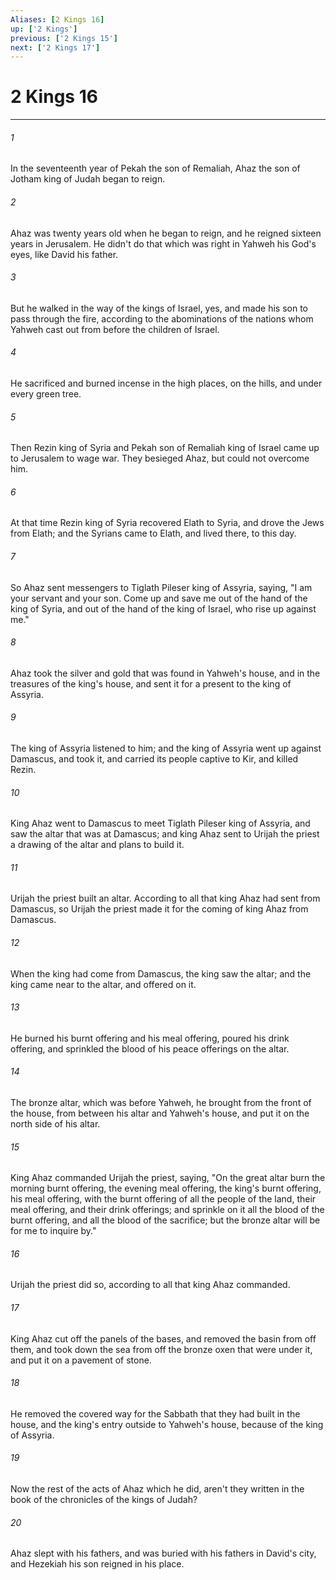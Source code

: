 ```yaml
---
Aliases: [2 Kings 16]
up: ['2 Kings']
previous: ['2 Kings 15']
next: ['2 Kings 17']
---
```

# 2 Kings 16
***





###### 1 

In the seventeenth year of Pekah the son of Remaliah, Ahaz the son of Jotham king of Judah began to reign. 



###### 2 

Ahaz was twenty years old when he began to reign, and he reigned sixteen years in Jerusalem. He didn't do that which was right in Yahweh his God's eyes, like David his father. 



###### 3 

But he walked in the way of the kings of Israel, yes, and made his son to pass through the fire, according to the abominations of the nations whom Yahweh cast out from before the children of Israel. 



###### 4 

He sacrificed and burned incense in the high places, on the hills, and under every green tree. 



###### 5 

Then Rezin king of Syria and Pekah son of Remaliah king of Israel came up to Jerusalem to wage war. They besieged Ahaz, but could not overcome him. 



###### 6 

At that time Rezin king of Syria recovered Elath to Syria, and drove the Jews from Elath; and the Syrians came to Elath, and lived there, to this day. 



###### 7 

So Ahaz sent messengers to Tiglath Pileser king of Assyria, saying, "I am your servant and your son. Come up and save me out of the hand of the king of Syria, and out of the hand of the king of Israel, who rise up against me." 



###### 8 

Ahaz took the silver and gold that was found in Yahweh's house, and in the treasures of the king's house, and sent it for a present to the king of Assyria. 



###### 9 

The king of Assyria listened to him; and the king of Assyria went up against Damascus, and took it, and carried its people captive to Kir, and killed Rezin. 



###### 10 

King Ahaz went to Damascus to meet Tiglath Pileser king of Assyria, and saw the altar that was at Damascus; and king Ahaz sent to Urijah the priest a drawing of the altar and plans to build it. 



###### 11 

Urijah the priest built an altar. According to all that king Ahaz had sent from Damascus, so Urijah the priest made it for the coming of king Ahaz from Damascus. 



###### 12 

When the king had come from Damascus, the king saw the altar; and the king came near to the altar, and offered on it. 



###### 13 

He burned his burnt offering and his meal offering, poured his drink offering, and sprinkled the blood of his peace offerings on the altar. 



###### 14 

The bronze altar, which was before Yahweh, he brought from the front of the house, from between his altar and Yahweh's house, and put it on the north side of his altar. 



###### 15 

King Ahaz commanded Urijah the priest, saying, "On the great altar burn the morning burnt offering, the evening meal offering, the king's burnt offering, his meal offering, with the burnt offering of all the people of the land, their meal offering, and their drink offerings; and sprinkle on it all the blood of the burnt offering, and all the blood of the sacrifice; but the bronze altar will be for me to inquire by." 



###### 16 

Urijah the priest did so, according to all that king Ahaz commanded. 



###### 17 

King Ahaz cut off the panels of the bases, and removed the basin from off them, and took down the sea from off the bronze oxen that were under it, and put it on a pavement of stone. 



###### 18 

He removed the covered way for the Sabbath that they had built in the house, and the king's entry outside to Yahweh's house, because of the king of Assyria. 



###### 19 

Now the rest of the acts of Ahaz which he did, aren't they written in the book of the chronicles of the kings of Judah? 



###### 20 

Ahaz slept with his fathers, and was buried with his fathers in David's city, and Hezekiah his son reigned in his place.
